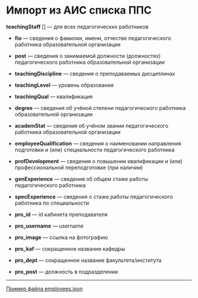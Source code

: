 # Импорт из АИС списка ППС

__teachingStaff__ [] — для всех педагогических работников
- __fio__ — сведения о фамилии, имени, отчестве педагогического работника образовательной организации
- __post__ — сведения о занимаемой должности (должностях) педагогического работника образовательной организации
- __teachingDiscipline__ — сведения о преподаваемых дисциплинах
- __teachingLevel__ — уровень образования
- __teachingQual__ — квалификация
- __degree__ — сведения об учёной степени педагогического работника образовательной организации
- __academStat__ — сведения об учёном звании педагогического работника образовательной организации
- __employeeQualification__ — сведения о наименовании направления подготовки и (или) специальности педагогического работника
- __profDevelopment__ — сведения о повышении квалификации и (или) профессиональной переподготовке (при наличии)
- __genExperience__ — сведения об общем стаже работы педагогического работника
- __specExperience__ — сведения о стаже работы педагогического работника по специальности

- __pro_id__ — id кабинета преподавателя
- __pro_username__ — username
- __pro_image__ — ссылка на фотографию

- __pro_kaf__ — сокращенное название кафедры
- __pro_dept__ — сокращенное название факультета/института
- __pro_post__ — должность в подразделении

---
[Пример файла employees.json](employees.json)
